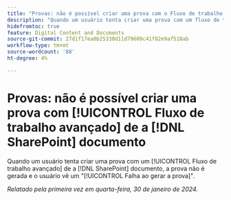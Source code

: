 ```yaml
---
title: "Provas: não é possível criar uma prova com o Fluxo de trabalho avançado de um documento do SharePoint"
description: "Quando um usuário tenta criar uma prova com um fluxo de trabalho avançado de um documento do SharePoint, a prova não é gerada e o usuário vê uma prova que não conseguiu gerar a mensagem."
hidefromtoc: true
feature: Digital Content and Documents
source-git-commit: 27d1f17ea0b25330d11d79609c41f82e9af518ab
workflow-type: tm+mt
source-wordcount: '88'
ht-degree: 4%

---
```



# Provas: não é possível criar uma prova com [!UICONTROL Fluxo de trabalho avançado] de a [!DNL SharePoint] documento

Quando um usuário tenta criar uma prova com um [!UICONTROL Fluxo de trabalho avançado] de a [!DNL SharePoint] documento, a prova não é gerada e o usuário vê um &quot;[!UICONTROL Falha ao gerar a prova]&quot;.

_Relatado pela primeira vez em quarta-feira, 30 de janeiro de 2024._

